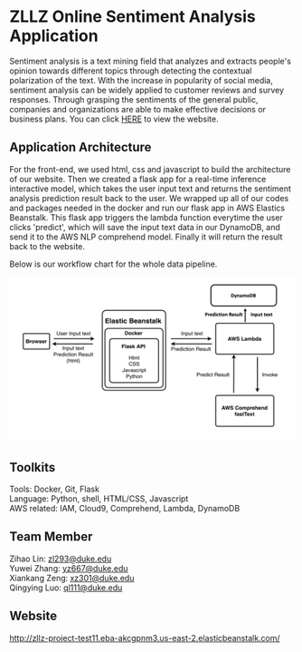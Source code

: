 # ZLLZ Online Sentiment Analysis Application

Sentiment analysis is a text mining field that analyzes and extracts people's opinion towards different topics through detecting the contextual polarization of the text. With the increase in popularity of social media, sentiment analysis can be widely applied to customer reviews and survey responses. Through grasping the sentiments of the general public, companies and organizations are able to make effective decisions or business plans. You can click [HERE](http://zllz-project-test11.eba-akcgpnm3.us-east-2.elasticbeanstalk.com/) to view the website.

## Application Architecture
For the front-end, we used html, css and javascript to build the architecture of our website. Then we created a flask app for a real-time inference interactive model, which takes the user input text and returns the sentiment analysis prediction result back to the user. We wrapped up all of our codes and packages needed in the docker and run our flask app in AWS Elastics Beanstalk. This flask app triggers the lambda function everytime the user clicks 'predict', which will save the input text data in our DynamoDB, and send it to the AWS NLP comprehend model. Finally it will return the result back to the website.

Below is our workflow chart for the whole data pipeline.

![](https://github.com/Jeremy-XiankangZeng/IDS706/blob/main/app/static/img/Application%20Workflow.png)


## Toolkits
Tools: Docker, Git, Flask  
Language: Python, shell, HTML/CSS, Javascript  
AWS related: IAM, Cloud9, Comprehend, Lambda, DynamoDB  

## Team Member
Zihao Lin: zl293@duke.edu    
Yuwei Zhang: yz667@duke.edu  
Xiankang Zeng: xz301@duke.edu  
Qingying Luo: ql111@duke.edu  

## Website

http://zllz-project-test11.eba-akcgpnm3.us-east-2.elasticbeanstalk.com/